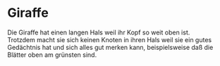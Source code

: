 # Giraffe
Die Giraffe hat einen langen Hals weil ihr Kopf so weit oben ist.  
Trotzdem macht sie sich keinen Knoten in ihren Hals weil sie ein gutes Gedächtnis hat 
und sich alles gut merken kann, beispielsweise daß die Blätter oben am grünsten sind.

